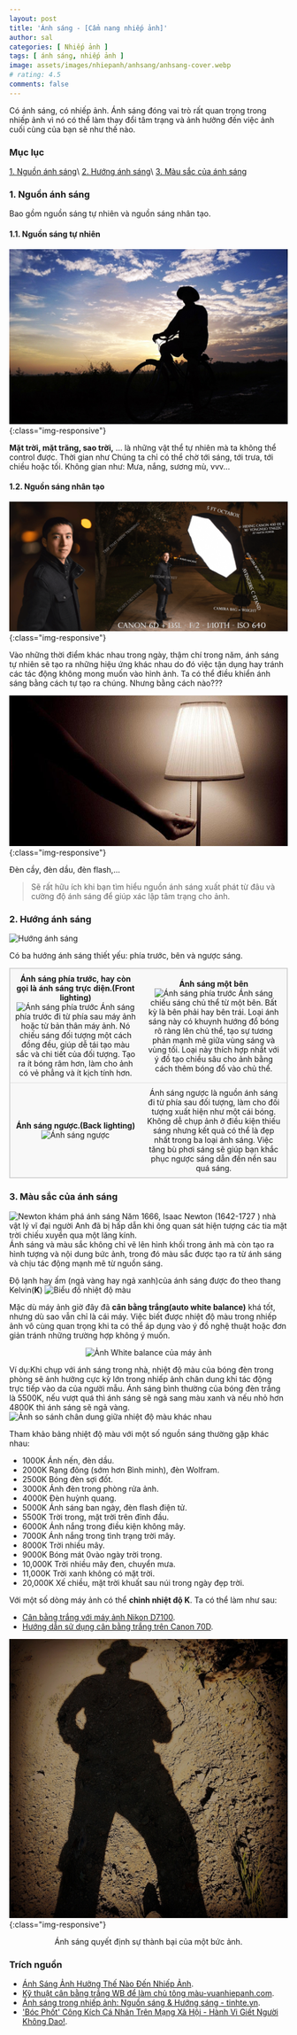 ```yaml
---
layout: post
title: 'Ánh sáng - [Cẩm nang nhiếp ảnh]'
author: sal
categories: [ Nhiếp ảnh ]
tags: [ ánh sáng, nhiếp ảnh ]
image: assets/images/nhiepanh/anhsang/anhsang-cover.webp
# rating: 4.5
comments: false
---
```


Có ánh sáng, có nhiếp ảnh. Ánh sáng đóng vai trò rất quan trọng trong nhiếp ảnh vì nó có thể làm thay đổi tâm trạng và ảnh hưởng đến việc ảnh cuối cùng của bạn sẽ như thế nào.


### Mục lục
[1. Nguồn ánh sáng](#nguongoc)\\
[2. Hướng ánh sáng](#huongsang)\\
[3. Màu sắc của ánh sáng](#nguyennahn)

<a name="nguongoc"></a>

### 1. Nguồn ánh sáng
Bao gồm nguồn sáng tự nhiên và nguồn sáng nhân tạo.
#### 1.1. Nguồn sáng tự nhiên
![image](/assets/images/nhiepanh/anhsang/anh_sang_trong_nhiep_anh_tu_nhien.jpg){:class="img-responsive"}

**Mặt trời, mặt trăng, sao trời,** ... là những vật thể tự nhiên mà ta không thể control được. Thời gian như
Chúng ta chỉ có thể chờ tới sáng, tới trưa, tới chiều hoặc tối. Không gian như: Mưa, nắng, sương mù, vvv...
#### 1.2. Nguồn sáng nhân tạo
![image](/assets/images/nhiepanh/anhsang/anh_sang_trong_nhiep_anh_nhan_tao.png){:class="img-responsive"}

Vào những thời điểm khác nhau trong ngày, thậm chí trong năm, ánh sáng tự nhiên sẽ tạo ra những hiệu ứng khác nhau do đó việc tận dụng hay tránh các tác động không mong muốn vào hình ảnh. Ta có thể điều khiển ánh sáng bằng cách tự tạo ra chúng. Nhưng bằng cách nào???

![image](/assets/images/nhiepanh/anhsang/anh_sang_trong_nhiep_anh_nhan_tao_1.jpg){:class="img-responsive"}

Đèn cầy, đèn dầu, đèn flash,...

> Sẽ rất hữu ích khi bạn tìm hiểu nguồn ánh sáng xuất phát từ đâu và cường độ ánh sáng để giúp xác lập tâm trạng cho ảnh.

<a name="huongsang"></a>
### 2. Hướng ánh sáng
<img src="../../assets/images/nhiepanh/anhsang/huonganhsang.jpg" alt="Hướng ánh sáng" class="responsive">

Có ba hướng ánh sáng thiết yếu: phía trước, bên và ngược sáng.
<table>
  <tbody>
    <tr>
      <td > <b>Ánh sáng phía trước, hay còn gọi là ánh sáng trực diện.(Front lighting)</b><br>
      <img src="../../assets/images/nhiepanh/anhsang/anhsangtruoc.jpg" alt="Ánh sáng phía trước" width = 360px height = 640px>
     Ánh sáng phía trước đi từ phía sau máy ảnh hoặc từ bản thân máy ảnh. Nó chiếu sáng đối tượng một cách đồng đều, giúp dễ tái tạo màu sắc và chi tiết của đối tượng. Tạo ra ít bóng râm hơn, làm cho ảnh có vẻ phẳng và ít kịch tính hơn.</td>
      <td ><b>Ánh sáng một bên</b><br>
      <img src="../../assets/images/nhiepanh/anhsang/anhsangmotben.jpg" alt="Ánh sáng phía trước" width = 360px height = 640px>
      Ánh sáng chiếu sáng chủ thể từ một bên. Bất kỳ là bên phải hay bên trái. Loại ánh sáng này có khuynh hướng đổ bóng rõ ràng lên chủ thể, tạo sự tương phản mạnh mẽ giữa vùng sáng và vùng tối. Loại này thích hợp nhất với ý đồ tạo chiều sâu cho ảnh bằng cách thêm bóng đổ vào chủ thể.</td>
    </tr>
        <tr>
        <td>
<b>Ánh sáng ngược.(Back lighting)</b><br>
      <img src="../../assets/images/nhiepanh/anhsang/anhsangnguoc.jpg" alt="Ánh sáng ngược"></td><td>
     Ánh sáng ngược là nguồn ánh sáng đi từ phía sau đối tượng, làm cho đối tượng xuất hiện như một cái bóng. Không dễ chụp ảnh ở điều kiện thiếu sáng nhưng kết quả có thể là đẹp nhất trong ba loại ánh sáng. Việc tăng bù phơi sáng sẽ giúp bạn khắc phục ngược sáng dẫn đến nền sau quá sáng.</td>
    </tr>
  </tbody>
</table>

<a name="nguyennahn"></a>

### 3. Màu sắc của ánh sáng

<div class="row">
  <div class="col-5">
  <img src="../../assets/images/nhiepanh/anhsang/NumbersNewtonLight.jpg" alt="Newton khám phá ánh sáng" class="responsive">
  Năm 1666, Isaac Newton (1642-1727 ) nhà vật lý vĩ đại người Anh đã bị hấp dẫn khi ông quan sát hiện tượng các tia mặt trời chiếu xuyền qua một lăng kính. </div>
  <div class="col-7">Ánh sáng và màu sắc không chỉ vẽ lên hình khối trong ảnh mà còn tạo ra hình tượng và nội dung bức ảnh, trong đó màu sắc được tạo ra từ ánh sáng và chịu tác động mạnh mẽ từ nguồn sáng.

  Độ lạnh hay ấm (ngả vàng hay ngả xanh)của ánh sáng được đo theo thang Kelvin(<b>K</b>)
    <img src="../../assets/images/nhiepanh/anhsang/bang-mau-anh-sang.jpg" alt="Biểu đồ nhiệt độ màu" class="responsive">
</div>
</div>

Mặc dù máy ảnh giờ đây đã **cân bằng trắng(auto white balance)** khá tốt, nhưng dù sao vẫn chỉ là cái máy. Việc biết được nhiệt độ màu trong nhiếp ảnh vô cùng quan trọng khi ta có thể áp dụng vào ý đồ nghệ thuật hoặc đơn giản tránh những trường hợp không ý muốn.
<p style="text-align:center;"><img src="../../assets/images/nhiepanh/anhsang/White-Balance-Menu-v01.jpg" alt="Ảnh White balance của máy ảnh" class="responsive"></p>
Ví dụ:Khi chụp với ánh sáng trong nhà, nhiệt độ màu của bóng đèn trong phòng sẽ ảnh hưởng cực kỳ lớn trong nhiếp ảnh chân dung khi tác động trực tiếp vào da của người mẫu. Ánh sáng bình thường của bóng đèn trắng là 5500K, nếu vượt quá thì ánh sáng sẽ ngả sang màu xanh và nếu nhỏ hơn 4800K thì ánh sáng sẽ ngả vàng.
    <img src="../../assets/images/nhiepanh/anhsang/Colour-Temperature-Example-v01.jpg" alt="Ảnh so sánh chân dung giữa nhiệt độ màu khác nhau" class="responsive">

Tham khảo bảng nhiệt độ màu với một số nguồn sáng thường gặp khác nhau:
* 1000K Ánh nến, đèn dầu.
* 2000K Rạng đông (sớm hơn Bình minh), đèn Wolfram.
* 2500K Bóng đèn sợi đốt.
* 3000K Ánh đèn trong phòng rửa ảnh.
* 4000K Đèn huỳnh quang.
* 5000K Ánh sáng ban ngày, đèn flash điện tử.
* 5500K Trời trong, mặt trời trên đỉnh đầu.
* 6000K Ánh nắng trong điều kiện không mây.
* 7000K Ánh nắng trong tình trạng trời mây.
* 8000K Trời nhiều mây.
* 9000K Bóng mát 0vào ngày trời trong.
* 10,000K Trời nhiều mây đen, chuyển mưa.
* 11,000K Trời xanh không có mặt trời.
* 20,000K Xế chiều, mặt trời khuất sau núi trong ngày đẹp trời.

Với một số dòng máy ảnh có thể **chỉnh nhiệt độ K**. Ta có thể làm như sau:

* [Cân bằng trắng với máy ảnh Nikon D7100](https://www.youtube.com/watch?v=RuFqIR3gQRY).
* [Hướng dẫn sử dụng cân bằng trắng trên Canon 70D](https://kieutruong.com/huong-dan-su-dung-can-bang-trang-canon-70d/).


![image](/assets/images/nhiepanh/anhsang/anh_sang_trong_nhiep_anh_1.jpg){:class="img-responsive"}


<p style="text-align:center;"> Ánh sáng quyết định sự thành bại của một bức ảnh.</p>

### Trích nguồn
* [Ánh Sáng Ảnh Hưởng Thế Nào Đến Nhiếp Ảnh](https://snapshot.canon-asia.com/vn/article/viet/lesson-8-how-light-affects-photography).
* [Kỹ thuật cân bằng trắng WB để làm chủ tông màu-vuanhiepanh.com](http://vuanhiepanh.com/news/Mau-sac-nhiep-anh/can-bang-trang-WB-882.html#:~:text=C%C3%A2n%20b%E1%BA%B1ng%20tr%E1%BA%AFng%20(WB)%20l%C3%A0,m%C3%A0u%20%E1%BA%A3nh%20m%E1%BB%9Bi%20trung%20th%E1%BB%B1c.).
* [Ánh sáng trong nhiếp ảnh: Nguồn sáng & Hướng sáng - tinhte.vn](https://tinhte.vn/thread/hoc-chup-anh-anh-sang-trong-nhiep-anh-nguon-sang-huong-sang-bai-2.2424120/).
* ['Bóc Phốt' Công Kích Cá Nhân Trên Mạng Xã Hội - Hành Vi Giết Người Không Dao!](https://ybox.vn/triet-hoc-tuoi-tre/boc-phot-cong-kich-ca-nhan-tren-mang-xa-hoi-hanh-vi-giet-nguoi-khong-dao-611011ecc19b5602547f349b).

<script type="text/javascript">
$(".switcher input[type='checkbox']").click(function () {
  if ($(this).is(":checked")) {
    $("#equity").addClass("show");
    $("#cash").removeClass("show");
  } else if ($(this).is(":not(:checked)")) {
    $("#cash").addClass("show");
    $("#equity").removeClass("show");
  }
});

 </script>

 <script src="https://cdnjs.cloudflare.com/ajax/libs/jquery/3.6.0/jquery.min.js" type="text/javascript"></script>

<style>
table {
  border: 1px solid #ccc;
  border-collapse: collapse;
  margin: 0;
  padding: 0;
  width: 100%;
  table-layout: fixed;
}

table caption {
  font-size: 1.5em;
  margin: .5em 0 .75em;
}

table tr {
  background-color: #f8f8f8;
  border: 1px solid #ddd;
  padding: .35em;
}

table th,
table td {
  padding: .625em;
  text-align: center;
}

table th {
  font-size: .85em;
  letter-spacing: .1em;
  text-transform: uppercase;
}

@media screen and (max-width: 600px) {
  table {
    border: 0;
  }

  table caption {
    font-size: 1.3em;
  }

  table thead {
    border: none;
    clip: rect(0 0 0 0);
    height: 1px;
    margin: -1px;
    overflow: hidden;
    padding: 0;
    position: absolute;
    width: 1px;
  }

  table tr {
    border-bottom: 3px solid #ddd;
    display: block;
    margin-bottom: .625em;
  }

  table td {
    border-bottom: 1px solid #ddd;
    display: block;
    font-size: .8em;
    text-align: right;
  }

  table td::before {
    /*
    * aria-label has no advantage, it won't be read inside a table
    content: attr(aria-label);
    */
    content: attr(data-label);
    float: left;
    font-weight: bold;
    text-transform: uppercase;
  }

  table td:last-child {
    border-bottom: 0;
  }
}
</style>
